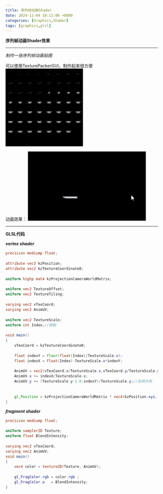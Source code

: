 ```yaml
---
title: 序列帧动画Shader
date: 2024-11-04 10:11:00 +0800
categories: [Graphics,Shader]
tags: [graphics,glsl]
---
```


**序列帧动画Shader效果**

---
*制作一张序列帧动画贴图*

可以使用TexturePackerGUI，制作起来很方便
![序列帧贴图](/assets/img/postAssets/frames.jpg)

动画效果：
![序列帧动画](/assets/img/postAssets/FramesAnimation.gif)

---

**GLSL代码**

***vertex shader***
```glsl
precision mediump float;

attribute vec3 kzPosition;
attribute vec2 kzTextureCoordinate0;

uniform highp mat4 kzProjectionCameraWorldMatrix;

uniform vec2 TextureOffset;
uniform vec2 TextureTiling;

varying vec2 vTexCoord;
varying vec2 AnimUV;

uniform vec2 TextureScale;
uniform int Index;//控制

void main()
{
    vTexCoord = kzTextureCoordinate0;

    float indexY = floor(float(Index)/TextureScale.x);
    float indexX = float(Index)-TextureScale.x*indexY;

    AnimUV = vec2(vTexCoord.x/TextureScale.x,vTexCoord.y/TextureScale.y);
    AnimUV.x += indexX/TextureScale.x;
    AnimUV.y += (TextureScale.y-1.0-indexY)/TextureScale.y;//反转方向


    gl_Position = kzProjectionCameraWorldMatrix * vec4(kzPosition.xyz, 1.0);
}
```
***fragment shader***
```glsl
precision mediump float;

uniform sampler2D Texture;
uniform float BlendIntensity;

varying vec2 vTexCoord;
varying vec2 AnimUV;
void main()
{
    vec4 color = texture2D(Texture, AnimUV);
    
    gl_FragColor.rgb = color.rgb ;
    gl_FragColor.a   = BlendIntensity;
}
```

